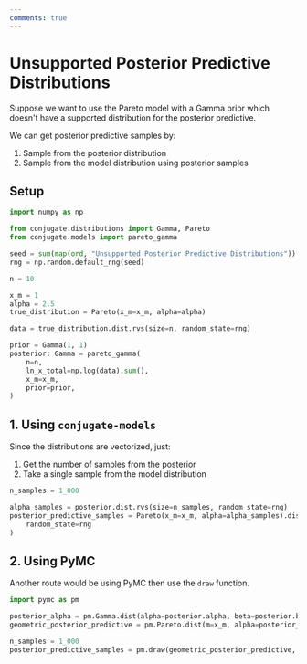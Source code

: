 ```yaml
---
comments: true
---
```

# Unsupported Posterior Predictive Distributions

Suppose we want to use the Pareto model with a Gamma prior which doesn't have a
supported distribution for the posterior predictive.

We can get posterior predictive samples by:

1. Sample from the posterior distribution
2. Sample from the model distribution using posterior samples

## Setup

```python
import numpy as np

from conjugate.distributions import Gamma, Pareto
from conjugate.models import pareto_gamma

seed = sum(map(ord, "Unsupported Posterior Predictive Distributions"))
rng = np.random.default_rng(seed)

n = 10

x_m = 1
alpha = 2.5
true_distribution = Pareto(x_m=x_m, alpha=alpha)

data = true_distribution.dist.rvs(size=n, random_state=rng)

prior = Gamma(1, 1)
posterior: Gamma = pareto_gamma(
    n=n,
    ln_x_total=np.log(data).sum(),
    x_m=x_m,
    prior=prior,
)
```


## 1. Using `conjugate-models`

Since the distributions are vectorized, just:

1. Get the number of samples from the posterior
2. Take a single sample from the model distribution

```python
n_samples = 1_000

alpha_samples = posterior.dist.rvs(size=n_samples, random_state=rng)
posterior_predictive_samples = Pareto(x_m=x_m, alpha=alpha_samples).dist.rvs(
    random_state=rng
)
```

## 2. Using PyMC

Another route would be using PyMC then use the `draw` function.

```python
import pymc as pm

posterior_alpha = pm.Gamma.dist(alpha=posterior.alpha, beta=posterior.beta)
geometric_posterior_predictive = pm.Pareto.dist(m=x_m, alpha=posterior_alpha)

n_samples = 1_000
posterior_predictive_samples = pm.draw(geometric_posterior_predictive, draws=n_samples)
```
